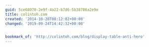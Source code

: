 ```yaml
---
guid: 5ce68070-2e9f-4a22-b7d6-5b38786a2e9e
title: colintoh.com
created: '2014-10-28T08:12:02+00:00'
changed: '2019-09-24T14:42:32+00:00'


bookmark_of: 'http://colintoh.com/blog/display-table-anti-hero'
---
```




